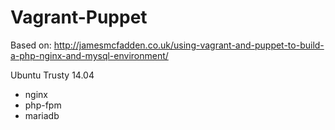 # Vagrant-Puppet

Based on: 
http://jamesmcfadden.co.uk/using-vagrant-and-puppet-to-build-a-php-nginx-and-mysql-environment/

Ubuntu Trusty 14.04

* nginx
* php-fpm
* mariadb
